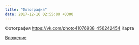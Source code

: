 ```yaml
---
title: "Фотография"
date: 2017-12-16 02:55:00 +0300
---
```


Фотография
https://vk.com/photo41076938_456242454
Карта

[Вложение](https://vk.com/photo41076938_456242454)
